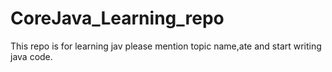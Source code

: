 # CoreJava_Learning_repo
This repo is for learning jav
please mention topic name,ate and start writing java code.
